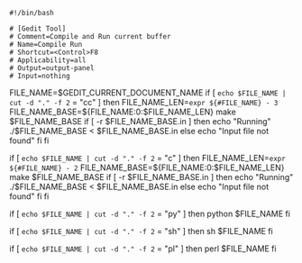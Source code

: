 	#!/bin/bash

	# [Gedit Tool]
	# Comment=Compile and Run current buffer
	# Name=Compile Run
	# Shortcut=<Control>F8
	# Applicability=all
	# Output=output-panel
	# Input=nothing

FILE_NAME=$GEDIT_CURRENT_DOCUMENT_NAME
if [ `echo $FILE_NAME | cut -d "." -f 2` = "cc" ]
then
    FILE_NAME_LEN=`expr ${#FILE_NAME} - 3`
    FILE_NAME_BASE=${FILE_NAME:0:$FILE_NAME_LEN}
    make $FILE_NAME_BASE
    if [ -r $FILE_NAME_BASE.in ]
    then
        echo "Running"
        ./$FILE_NAME_BASE < $FILE_NAME_BASE.in
    else
        echo "Input file not found"
    fi
fi

if [ `echo $FILE_NAME | cut -d "." -f 2` = "c" ]
then
    FILE_NAME_LEN=`expr ${#FILE_NAME} - 2`
    FILE_NAME_BASE=${FILE_NAME:0:$FILE_NAME_LEN}
    make $FILE_NAME_BASE
    if [ -r $FILE_NAME_BASE.in ]
    then
        echo "Running"
        ./$FILE_NAME_BASE < $FILE_NAME_BASE.in
    else
        echo "Input file not found"
    fi
fi

if [ `echo $FILE_NAME | cut -d "." -f 2` = "py" ]
then
    python $FILE_NAME
fi

if [ `echo $FILE_NAME | cut -d "." -f 2` = "sh" ]
then
    sh $FILE_NAME
fi

if [ `echo $FILE_NAME | cut -d "." -f 2` = "pl" ]
then
    perl $FILE_NAME
fi
